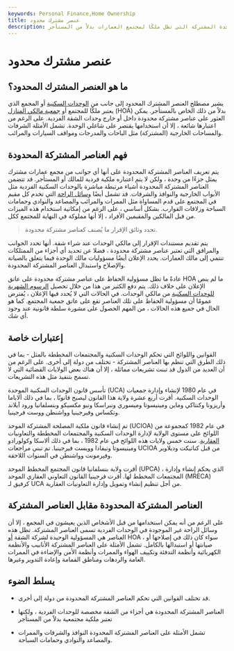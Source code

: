 ```yaml
---
keywords: Personal Finance,Home Ownership
title: عنصر مشترك محدود
description: العنصر المشترك المحدود هو أحد جوانب الوحدة المشتركة التي تظل ملكًا لمجتمع العمارات بدلاً من المستأجر.
---
```


# عنصر مشترك محدود
## ما هو العنصر المشترك المحدود؟

يشير مصطلح العنصر المشترك المحدود إلى جانب من [الوحدات السكنية](/condominium) أو المجمع الذي يعتبر ملكًا للمجتمع أو [جمعية مالكي المنازل](/hoa) (HOA) بدلاً من ذلك الخاص بالمستأجر. يمكن العثور على عناصر مشتركة محدودة داخل أو خارج وحدات الشقة الفردية. على الرغم من اعتبارها شائعة ، إلا أن استخدامها يقتصر على شاغلي الوحدة. تشمل الأمثلة الشرفات والمساحات الخارجية (المشتركة) مثل الباحات والمدرجات ومواقف السيارات والمرائب.

## فهم العناصر المشتركة المحدودة

يتم تعريف العناصر المشتركة المحدودة على أنها أي جوانب من مجمع عمارات مشترك يمثل جزءًا من وحدة ، ولكن لا يتم اعتباره ملكية فردية للمالك أو المستأجر. قد تتضمن العناصر المشتركة المحدودة أشياء مرتبطة مباشرة بالوحدات السكنية الفردية مثل الأبواب الخارجية والنوافذ والشرفات. قد تشمل أيضًا [وسائل الراحة](/amenity) التي تخدم كل مقيم في المجتمع على قدم المساواة مثل الممرات والمرائب والمصاعد والنوادي وحمامات السباحة وزلاقات القوارب. بشكل أساسي ، على الرغم من إمكانية استخدام هذه الميزات من قبل المالكين والمقيمين الأفراد ، إلا أنها مملوكة في النهاية للمجتمع ككل.

> تحدد وثائق الإقرار ما يُصنف كعناصر مشتركة محدودة.

>

يتم تقديم مستندات الإقرار إلى مالكي الوحدات عند شراء شقة. أنها تحدد الجوانب والمرافق التي تعتبر عناصر مشتركة محدودة ، فضلا عن تحديد أي أجزاء من الممتلكات تنتمي إلى مالك العمارات. يحدد الإعلان أيضًا مسؤوليات مالك الوحدة فيما يتعلق بالصيانة والإصلاح واستبدال العناصر المشتركة المحدودة.

عادةً ما تظل مسؤولية الحفاظ على عناصر مشتركة محدودة على عاتق HOA ما لم ينص الإعلان على خلاف ذلك. يتم دفع الكثير من هذا من خلال تحصيل [الرسوم الشهرية للوحدات السكنية](/condominium-fee) من مالكي الوحدات. في الحالات التي لا يُحدد فيها الإعلان ، يُفترض عمومًا أن مسؤولية الحفاظ على تلك العناصر تقع على عاتق جمعية المجتمع. كما هو الحال في جميع هذه الحالات ، من المهم الحصول على مشورة سلطة قانونية عند وجود أي شك.

## إعتبارات خاصة

القوانين واللوائح التي تحكم الوحدات السكنية والمجتمعات المخططة بالمثل - بما في ذلك الطرق التي تنظم بها العناصر المشتركة - تختلف من دولة إلى أخرى. على الرغم من أن العديد من الدول قد تبنت تشريعات مماثلة ، إلا أن هناك بعض الولايات القضائية التي لا تسمح بتنفيذ مثل هذه التشريعات.

تأسس قانون الوحدات السكنية الموحدة (UCA) في عام 1980 لإنشاء وإدارة جمعيات الوحدات السكنية. أقرت أربع عشرة ولاية هذا القانون ليصبح قانونًا ، بما في ذلك ألاباما وأريزونا وكنتاكي وماين ومينيسوتا وميسوري ونبراسكا ونيو مكسيكو وبنسلفانيا ورود آيلاند وتكساس وفيرجينيا وواشنطن ووست فرجينيا.

تم إنشاء قانون ملكية المصلحة المشتركة الموحد (UCIOA) في عام 1982 كمجموعة من اللوائح على مستوى الولاية لإدارة الوحدات السكنية والمجتمعات المخططة والتعاونيات [العقارية](/realestate). سنت خمس ولايات هذه اللوائح في عام 1982 ، بما في ذلك ألاسكا وكولورادو ومينيسوتا ونيفادا وويست فيرجينيا. تم تبني مراجعات UCIOA من قبل كناتيكت وديلاوير وفيرمونت وواشنطن في السنوات اللاحقة.

أقرت ولاية بنسلفانيا قانون المجتمع المخطط الموحد (UPCA) ، الذي يحكم إنشاء وإدارة المجتمعات المخطط لها. أقرت فرجينيا القانون التعاوني العقاري الموحد (MRECA) كرفيق لـ UCA من أجل تنظيم إنشاء وتمويل وإدارة التعاونيات العقارية.

## العناصر المشتركة المحدودة مقابل العناصر المشتركة

على الرغم من أنه يمكن استخدامها من قبل الأشخاص الذين يعيشون في المجمع ، إلا أن وسائل الراحة غير الموجودة في الوحدات الفردية تسمى العناصر المشتركة. تظل هذه العناصر هي المسؤولية الوحيدة لشركة الشقة [أو](/corporation) HOA ، سواء كان ذلك في إصلاحها أو صيانتها أو استبدالها بالكامل. تشمل الأمثلة على العناصر المشتركة الأنابيب والأنظمة الكهربائية وأنظمة التدفئة وتكييف الهواء والممرات وأنظمة الأمن والإضاءة في الممرات العامة والردهات ومناطق القمامة وإعادة التدوير وغيرها.

## يسلط الضوء

- قد تختلف القوانين التي تحكم العناصر المشتركة المحدودة من دولة إلى أخرى.

- العناصر المشتركة المحدودة هي أجزاء من الشقة مخصصة للوحدات الفردية ، ولكنها تعتبر ملكية مجتمعية بدلاً من المستأجر

- تشمل الأمثلة على العناصر المشتركة المحدودة النوافذ والشرفات والممرات والمصاعد والنوادي وحمامات السباحة.

